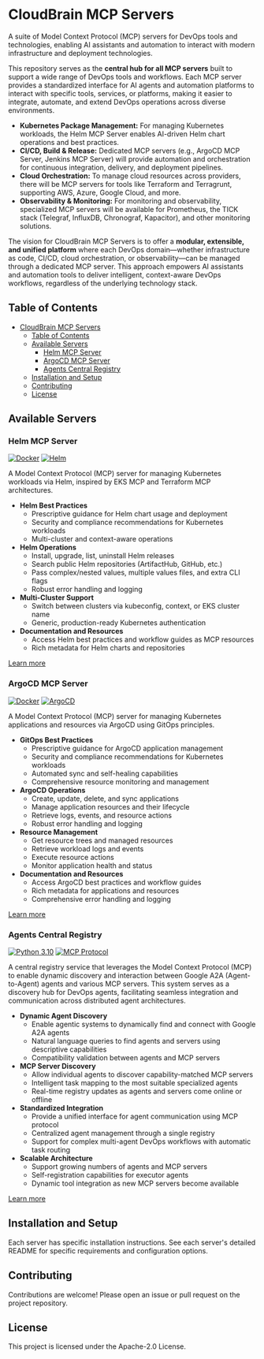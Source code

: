 # CloudBrain MCP Servers

A suite of Model Context Protocol (MCP) servers for DevOps tools and technologies, enabling AI assistants and automation to interact with modern infrastructure and deployment technologies.

This repository serves as the **central hub for all MCP servers** built to support a wide range of DevOps tools and workflows. Each MCP server provides a standardized interface for AI agents and automation platforms to interact with specific tools, services, or platforms, making it easier to integrate, automate, and extend DevOps operations across diverse environments.

- **Kubernetes Package Management:** For managing Kubernetes workloads, the Helm MCP Server enables AI-driven Helm chart operations and best practices.
- **CI/CD, Build & Release:** Dedicated MCP servers (e.g., ArgoCD MCP Server, Jenkins MCP Server) will provide automation and orchestration for continuous integration, delivery, and deployment pipelines.
- **Cloud Orchestration:** To manage cloud resources across providers, there will be MCP servers for tools like Terraform and Terragrunt, supporting AWS, Azure, Google Cloud, and more.
- **Observability & Monitoring:** For monitoring and observability, specialized MCP servers will be available for Prometheus, the TICK stack (Telegraf, InfluxDB, Chronograf, Kapacitor), and other monitoring solutions.

The vision for CloudBrain MCP Servers is to offer a **modular, extensible, and unified platform** where each DevOps domain—whether infrastructure as code, CI/CD, cloud orchestration, or observability—can be managed through a dedicated MCP server. This approach empowers AI assistants and automation tools to deliver intelligent, context-aware DevOps workflows, regardless of the underlying technology stack.

## Table of Contents

- [CloudBrain MCP Servers](#cloudbrain-mcp-servers)
  - [Table of Contents](#table-of-contents)
  - [Available Servers](#available-servers)
    - [Helm MCP Server](#helm-mcp-server)
    - [ArgoCD MCP Server](#argocd-mcp-server)
    - [Agents Central Registry](#agents-mcp-server)
  - [Installation and Setup](#installation-and-setup)
  - [Contributing](#contributing)
  - [License](#license)

## Available Servers

### Helm MCP Server

[![Docker](https://img.shields.io/badge/docker-ready-blue)](https://hub.docker.com/)
[![Helm](https://img.shields.io/badge/helm-supported-brightgreen)](https://helm.sh/)

A Model Context Protocol (MCP) server for managing Kubernetes workloads via Helm, inspired by EKS MCP and Terraform MCP architectures.

- **Helm Best Practices**
  - Prescriptive guidance for Helm chart usage and deployment
  - Security and compliance recommendations for Kubernetes workloads
  - Multi-cluster and context-aware operations
- **Helm Operations**
  - Install, upgrade, list, uninstall Helm releases
  - Search public Helm repositories (ArtifactHub, GitHub, etc.)
  - Pass complex/nested values, multiple values files, and extra CLI flags
  - Robust error handling and logging
- **Multi-Cluster Support**
  - Switch between clusters via kubeconfig, context, or EKS cluster name
  - Generic, production-ready Kubernetes authentication
- **Documentation and Resources**
  - Access Helm best practices and workflow guides as MCP resources
  - Rich metadata for Helm charts and repositories

[Learn more](src/helm-mcp-server/README.md)

### ArgoCD MCP Server

[![Docker](https://img.shields.io/badge/docker-ready-blue)](https://hub.docker.com/)
[![ArgoCD](https://img.shields.io/badge/argocd-supported-brightgreen)](https://argoproj.github.io/argo-cd/)

A Model Context Protocol (MCP) server for managing Kubernetes applications and resources via ArgoCD using GitOps principles.

- **GitOps Best Practices**
  - Prescriptive guidance for ArgoCD application management
  - Security and compliance recommendations for Kubernetes workloads
  - Automated sync and self-healing capabilities
  - Comprehensive resource monitoring and management
- **ArgoCD Operations**
  - Create, update, delete, and sync applications
  - Manage application resources and their lifecycle
  - Retrieve logs, events, and resource actions
  - Robust error handling and logging
- **Resource Management**
  - Get resource trees and managed resources
  - Retrieve workload logs and events
  - Execute resource actions
  - Monitor application health and status
- **Documentation and Resources**
  - Access ArgoCD best practices and workflow guides
  - Rich metadata for applications and resources
  - Comprehensive error handling and logging

[Learn more](src/argocd-mcp-server/README.md)

### Agents Central Registry

[![Python 3.10](https://img.shields.io/badge/python-3.10-blue.svg)](https://www.python.org/downloads/)
[![MCP Protocol](https://img.shields.io/badge/MCP-Protocol-green.svg)](https://modelcontextprotocol.io/)

A central registry service that leverages the Model Context Protocol (MCP) to enable dynamic discovery and interaction between Google A2A (Agent-to-Agent) agents and various MCP servers. This system serves as a discovery hub for DevOps agents, facilitating seamless integration and communication across distributed agent architectures.

- **Dynamic Agent Discovery**
  - Enable agentic systems to dynamically find and connect with Google A2A agents
  - Natural language queries to find agents and servers using descriptive capabilities
  - Compatibility validation between agents and MCP servers
- **MCP Server Discovery**
  - Allow individual agents to discover capability-matched MCP servers
  - Intelligent task mapping to the most suitable specialized agents
  - Real-time registry updates as agents and servers come online or offline
- **Standardized Integration**
  - Provide a unified interface for agent communication using MCP protocol
  - Centralized agent management through a single registry
  - Support for complex multi-agent DevOps workflows with automatic task routing
- **Scalable Architecture**
  - Support growing numbers of agents and MCP servers
  - Self-registration capabilities for executor agents
  - Dynamic tool integration as new MCP servers become available

[Learn more](src/agents-mcp-server/README.md)

## Installation and Setup

Each server has specific installation instructions.
See each server's detailed README for specific requirements and configuration options.

## Contributing

Contributions are welcome! Please open an issue or pull request on the project repository.

## License

This project is licensed under the Apache-2.0 License.
